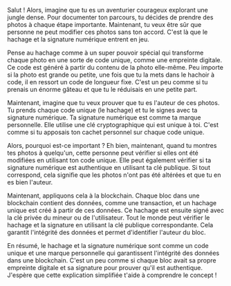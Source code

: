 Salut ! Alors, imagine que tu es un aventurier courageux explorant une jungle dense. Pour documenter ton parcours, tu décides de prendre des photos à chaque étape importante. Maintenant, tu veux être sûr que personne ne peut modifier ces photos sans ton accord. C'est là que le hachage et la signature numérique entrent en jeu.

Pense au hachage comme à un super pouvoir spécial qui transforme chaque photo en une sorte de code unique, comme une empreinte digitale. Ce code est généré à partir du contenu de la photo elle-même. Peu importe si la photo est grande ou petite, une fois que tu la mets dans le hachoir à code, il en ressort un code de longueur fixe. C'est un peu comme si tu prenais un énorme gâteau et que tu le réduisais en une petite part.

Maintenant, imagine que tu veux prouver que tu es l'auteur de ces photos. Tu prends chaque code unique (le hachage) et tu le signes avec ta signature numérique. Ta signature numérique est comme ta marque personnelle. Elle utilise une clé cryptographique qui est unique à toi. C'est comme si tu apposais ton cachet personnel sur chaque code unique.

Alors, pourquoi est-ce important ? Eh bien, maintenant, quand tu montres tes photos à quelqu'un, cette personne peut vérifier si elles ont été modifiées en utilisant ton code unique. Elle peut également vérifier si ta signature numérique est authentique en utilisant ta clé publique. Si tout correspond, cela signifie que les photos n'ont pas été altérées et que tu en es bien l'auteur.

Maintenant, appliquons cela à la blockchain. Chaque bloc dans une blockchain contient des données, comme une transaction, et un hachage unique est créé à partir de ces données. Ce hachage est ensuite signé avec la clé privée du mineur ou de l'utilisateur. Tout le monde peut vérifier le hachage et la signature en utilisant la clé publique correspondante. Cela garantit l'intégrité des données et permet d'identifier l'auteur du bloc.

En résumé, le hachage et la signature numérique sont comme un code unique et une marque personnelle qui garantissent l'intégrité des données dans une blockchain. C'est un peu comme si chaque bloc avait sa propre empreinte digitale et sa signature pour prouver qu'il est authentique. J'espère que cette explication simplifiée t'aide à comprendre le concept !
